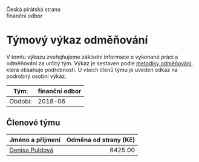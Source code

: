 Česká pirátská strana  
finanční odbor

Týmový výkaz odměňování
===========================

V tomtu výkazu zveřejňujeme základní informace o vykonané práci a odměňování
za určitý tým. Výkaz je sestaven podle [metodiky odměňování][metodika],
která obsahuje podrobnosti. U všech členů týmu je uveden odkaz na podrobný osobní výkaz.

Tým:                     | finanční odbor
-----------------------  | --------------------
Období:                  | 2018-06

Členové týmu
--------------

| Jméno a příjmení                  |   Odměna od strany (Kč) |
|:----------------------------------|------------------------:|
| [Denisa Puldová](denisa-puldova/) |                 6425.00 |


[metodika]: https://redmine.pirati.cz/projects/po/wiki/Odmenovani
